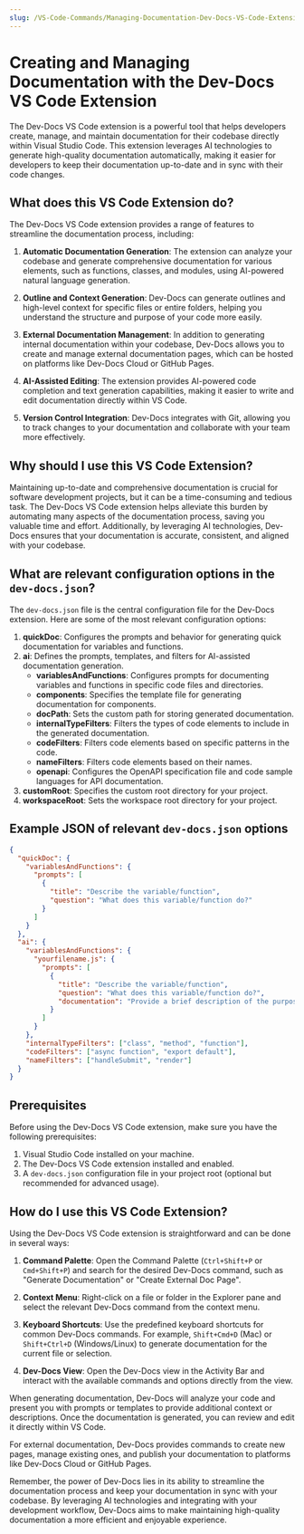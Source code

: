 ```yaml
---
slug: /VS-Code-Commands/Managing-Documentation-Dev-Docs-VS-Code-Extension
---
```


# Creating and Managing Documentation with the Dev-Docs VS Code Extension

The Dev-Docs VS Code extension is a powerful tool that helps developers create, manage, and maintain documentation for their codebase directly within Visual Studio Code. This extension leverages AI technologies to generate high-quality documentation automatically, making it easier for developers to keep their documentation up-to-date and in sync with their code changes.

## What does this VS Code Extension do?

The Dev-Docs VS Code extension provides a range of features to streamline the documentation process, including:

1. **Automatic Documentation Generation**: The extension can analyze your codebase and generate comprehensive documentation for various elements, such as functions, classes, and modules, using AI-powered natural language generation.

2. **Outline and Context Generation**: Dev-Docs can generate outlines and high-level context for specific files or entire folders, helping you understand the structure and purpose of your code more easily.

3. **External Documentation Management**: In addition to generating internal documentation within your codebase, Dev-Docs allows you to create and manage external documentation pages, which can be hosted on platforms like Dev-Docs Cloud or GitHub Pages.

4. **AI-Assisted Editing**: The extension provides AI-powered code completion and text generation capabilities, making it easier to write and edit documentation directly within VS Code.

5. **Version Control Integration**: Dev-Docs integrates with Git, allowing you to track changes to your documentation and collaborate with your team more effectively.

## Why should I use this VS Code Extension?

Maintaining up-to-date and comprehensive documentation is crucial for software development projects, but it can be a time-consuming and tedious task. The Dev-Docs VS Code extension helps alleviate this burden by automating many aspects of the documentation process, saving you valuable time and effort. Additionally, by leveraging AI technologies, Dev-Docs ensures that your documentation is accurate, consistent, and aligned with your codebase.

## What are relevant configuration options in the `dev-docs.json`?

The `dev-docs.json` file is the central configuration file for the Dev-Docs extension. Here are some of the most relevant configuration options:

1. **quickDoc**: Configures the prompts and behavior for generating quick documentation for variables and functions.
2. **ai**: Defines the prompts, templates, and filters for AI-assisted documentation generation.
   - **variablesAndFunctions**: Configures prompts for documenting variables and functions in specific code files and directories.
   - **components**: Specifies the template file for generating documentation for components.
   - **docPath**: Sets the custom path for storing generated documentation.
   - **internalTypeFilters**: Filters the types of code elements to include in the generated documentation.
   - **codeFilters**: Filters code elements based on specific patterns in the code.
   - **nameFilters**: Filters code elements based on their names.
   - **openapi**: Configures the OpenAPI specification file and code sample languages for API documentation.
3. **customRoot**: Specifies the custom root directory for your project.
4. **workspaceRoot**: Sets the workspace root directory for your project.

## Example JSON of relevant `dev-docs.json` options

```json
{
  "quickDoc": {
    "variablesAndFunctions": {
      "prompts": [
        {
          "title": "Describe the variable/function",
          "question": "What does this variable/function do?"
        }
      ]
    }
  },
  "ai": {
    "variablesAndFunctions": {
      "yourfilename.js": {
        "prompts": [
          {
            "title": "Describe the variable/function",
            "question": "What does this variable/function do?",
            "documentation": "Provide a brief description of the purpose and functionality of the variable or function."
          }
        ]
      }
    },
    "internalTypeFilters": ["class", "method", "function"],
    "codeFilters": ["async function", "export default"],
    "nameFilters": ["handleSubmit", "render"]
  }
}
```

## Prerequisites

Before using the Dev-Docs VS Code extension, make sure you have the following prerequisites:

1. Visual Studio Code installed on your machine.
2. The Dev-Docs VS Code extension installed and enabled.
3. A `dev-docs.json` configuration file in your project root (optional but recommended for advanced usage).

## How do I use this VS Code Extension?

Using the Dev-Docs VS Code extension is straightforward and can be done in several ways:

1. **Command Palette**: Open the Command Palette (`Ctrl+Shift+P` or `Cmd+Shift+P`) and search for the desired Dev-Docs command, such as "Generate Documentation" or "Create External Doc Page".

2. **Context Menu**: Right-click on a file or folder in the Explorer pane and select the relevant Dev-Docs command from the context menu.

3. **Keyboard Shortcuts**: Use the predefined keyboard shortcuts for common Dev-Docs commands. For example, `Shift+Cmd+D` (Mac) or `Shift+Ctrl+D` (Windows/Linux) to generate documentation for the current file or selection.

4. **Dev-Docs View**: Open the Dev-Docs view in the Activity Bar and interact with the available commands and options directly from the view.

When generating documentation, Dev-Docs will analyze your code and present you with prompts or templates to provide additional context or descriptions. Once the documentation is generated, you can review and edit it directly within VS Code.

For external documentation, Dev-Docs provides commands to create new pages, manage existing ones, and publish your documentation to platforms like Dev-Docs Cloud or GitHub Pages.

Remember, the power of Dev-Docs lies in its ability to streamline the documentation process and keep your documentation in sync with your codebase. By leveraging AI technologies and integrating with your development workflow, Dev-Docs aims to make maintaining high-quality documentation a more efficient and enjoyable experience.
